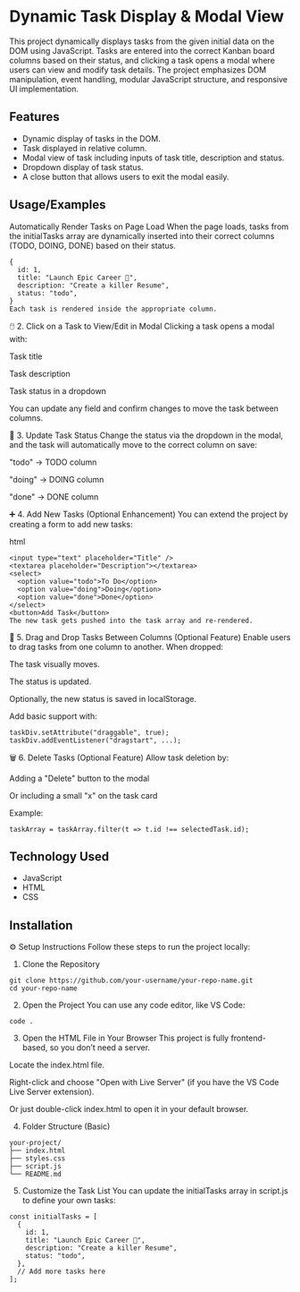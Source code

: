 #  Dynamic Task Display & Modal View

 This project dynamically displays tasks from the given initial data on the DOM using JavaScript. Tasks are entered into the correct Kanban board columns based on their status, and clicking a task opens a modal where users can view and modify task details. The project emphasizes DOM manipulation, event handling, modular JavaScript structure, and responsive UI implementation.




## Features

- Dynamic display of tasks in the DOM.
- Task displayed in relative column.
- Modal view of task including inputs of task title, description and status.
- Dropdown display of task status.
- A close button that allows users to exit the modal easily.



## Usage/Examples

Automatically Render Tasks on Page Load
When the page loads, tasks from the initialTasks array are dynamically inserted into their correct columns (TODO, DOING, DONE) based on their status.

````
{
  id: 1,
  title: "Launch Epic Career 🚀",
  description: "Create a killer Resume",
  status: "todo",
}
Each task is rendered inside the appropriate column.
````

🖱️ 2. Click on a Task to View/Edit in Modal
Clicking a task opens a modal with:

Task title

Task description

Task status in a dropdown

You can update any field and confirm changes to move the task between columns.

📝 3. Update Task Status
Change the status via the dropdown in the modal, and the task will automatically move to the correct column on save:

"todo" → TODO column

"doing" → DOING column

"done" → DONE column

➕ 4. Add New Tasks (Optional Enhancement)
You can extend the project by creating a form to add new tasks:

html
````
<input type="text" placeholder="Title" />
<textarea placeholder="Description"></textarea>
<select>
  <option value="todo">To Do</option>
  <option value="doing">Doing</option>
  <option value="done">Done</option>
</select>
<button>Add Task</button>
The new task gets pushed into the task array and re-rendered.
`````
🧩 5. Drag and Drop Tasks Between Columns (Optional Feature)
Enable users to drag tasks from one column to another. When dropped:

The task visually moves.

The status is updated.

Optionally, the new status is saved in localStorage.

Add basic support with:

````
taskDiv.setAttribute("draggable", true);
taskDiv.addEventListener("dragstart", ...);
````
🗑️ 6. Delete Tasks (Optional Feature)
Allow task deletion by:

Adding a "Delete" button to the modal

Or including a small "x" on the task card

Example:
````
taskArray = taskArray.filter(t => t.id !== selectedTask.id);
````

## Technology Used

- JavaScript
- HTML
- CSS



## Installation

⚙️ Setup Instructions
Follow these steps to run the project locally:

1. Clone the Repository
````
git clone https://github.com/your-username/your-repo-name.git
cd your-repo-name
`````
2. Open the Project
You can use any code editor, like VS Code:

````
code .
````
3. Open the HTML File in Your Browser
This project is fully frontend-based, so you don’t need a server.

Locate the index.html file.

Right-click and choose "Open with Live Server" (if you have the VS Code Live Server extension).

Or just double-click index.html to open it in your default browser.

4. Folder Structure (Basic)
````
your-project/
├── index.html
├── styles.css
├── script.js
└── README.md
````
5. Customize the Task List
You can update the initialTasks array in script.js to define your own tasks:

````
const initialTasks = [
  {
    id: 1,
    title: "Launch Epic Career 🚀",
    description: "Create a killer Resume",
    status: "todo",
  },
  // Add more tasks here
];
```` 